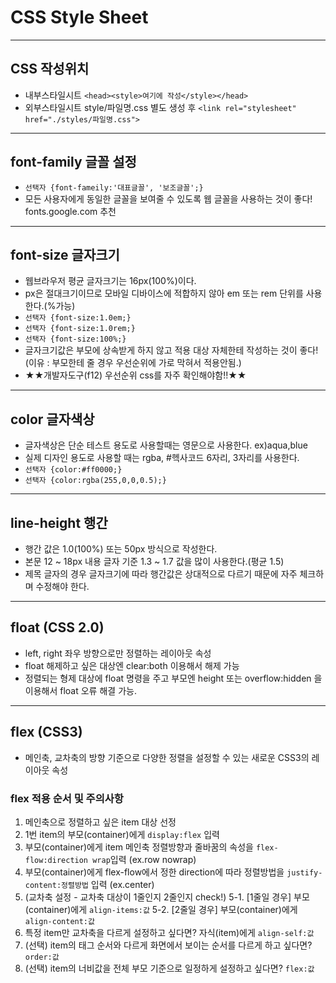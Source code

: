 # CSS Style Sheet
--------
## CSS 작성위치
* 내부스타일시트 `<head><style>여기에 작성</style></head>`
* 외부스타일시트 style/파일명.css 별도 생성 후
    `<link rel="stylesheet" href="./styles/파일명.css">`
----------
## font-family 글꼴 설정
* `선택자 {font-fameily:'대표글꼴', '보조글꼴';}`
* 모든 사용자에게 동일한 글꼴을 보여줄 수 있도록 웹 글꼴을 사용하는 것이 좋다! fonts.google.com 추천
----------
## font-size 글자크기
* 웹브라우저 평균 글자크기는 16px(100%)이다.
* px은 절대크기이므로 모바일 디바이스에 적합하지 않아 em 또는 rem 단위를 사용한다.(%가능)
* `선택자 {font-size:1.0em;}`
* `선택자 {font-size:1.0rem;}`
* `선택자 {font-size:100%;}`
* 글자크기값은 부모에 상속받게 하지 않고 적용 대상 자체한테 작성하는 것이 좋다! (이유 : 부모한테 줄 경우 우선순위에 가로 막혀서 적용안됨.)
* ★★개발자도구(f12) 우선순위 css를 자주 확인해야함!!★★
-------
## color 글자색상
* 글자색상은 단순 테스트 용도로 사용할때는 영문으로 사용한다. ex)aqua,blue
* 실제 디자인 용도로 사용할 때는 rgba, #헥사코드 6자리, 3자리를 사용한다.
* `선택자 {color:#ff0000;}`
* `선택자 {color:rgba(255,0,0,0.5);}`
-------
## line-height 행간
* 행간 값은 1.0(100%) 또는 50px 방식으로 작성한다.
* 본문 12 ~ 18px 내용 글자 기준 1.3 ~ 1.7 값을 많이 사용한다.(평균 1.5)
* 제목 글자의 경우 글자크기에 따라 행간값은 상대적으로 다르기 때문에 자주 체크하며 수정해야 한다.
-------
## float (CSS 2.0)
* left, right 좌우 방향으로만 정렬하는 레이아웃 속성
* float 해제하고 싶은 대상엔 clear:both 이용해서 해제 가능
* 정렬되는 형제 대상에 float 명령을 주고 부모엔 height 또는 overflow:hidden 을 이용해서 float 오류 해결 가능.
-------
## flex (CSS3)
* 메인축, 교차축의 방향 기준으로 다양한 정렬을 설정할 수 있는 새로운 CSS3의 레이아웃 속성
### flex 적용 순서 및 주의사항
1. 메인축으로 정렬하고 싶은 item 대상 선정
2. 1번 item의 부모(container)에게 `display:flex` 입력
3. 부모(container)에게 item 메인축 정렬방향과 줄바꿈의 속성을 `flex-flow:direction wrap`입력 (ex.row nowrap)
4. 부모(container)에게 flex-flow에서 정한 direction에 따라 정렬방법을 `justify-content:정렬방법` 입력 (ex.center)
5. (교차축 설정 - 교차축 대상이 1줄인지 2줄인지 check!)
5-1. [1줄일 경우] 부모(container)에게 `align-items:값`
5-2. [2줄일 경우] 부모(container)에게 `align-content:값`
6. 특정 item만 교차축을 다르게 설정하고 싶다면? 자식(item)에게 `align-self:값`
7. (선택) item의 태그 순서와 다르게 화면에서 보이는 순서를 다르게 하고 싶다면? `order:값`
8. (선택) item의 너비값을 전체 부모 기준으로 일정하게 설정하고 싶다면? `flex:값`